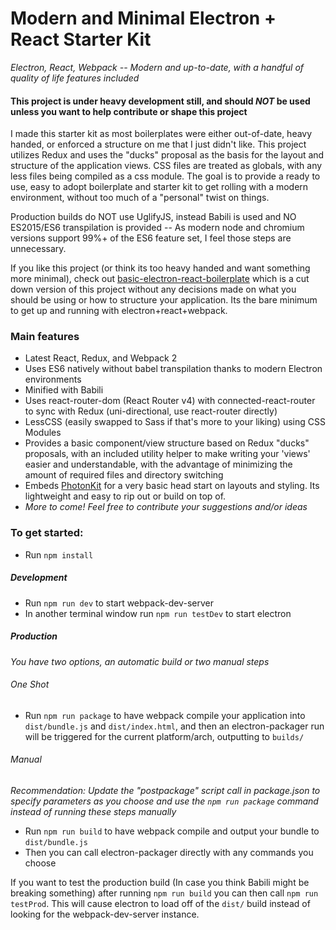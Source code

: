 # Modern and Minimal Electron + React Starter Kit
_Electron, React, Webpack -- Modern and up-to-date, with a handful of quality of life features included_

#### This project is under heavy development still, and should *NOT* be used unless you want to help contribute or shape this project

I made this starter kit as most boilerplates were either out-of-date, heavy handed, or enforced a structure on me that I just didn't like.
This project utilizes Redux and uses the "ducks" proposal as the basis for the layout and structure of the application views. CSS files are treated as globals, with any less files being compiled as a css module.
The goal is to provide a ready to use, easy to adopt boilerplate and starter kit to get rolling with a modern environment, without too much of a "personal" twist on things.

Production builds do NOT use UglifyJS, instead Babili is used and NO ES2015/ES6 transpilation is provided -- As modern node and chromium versions support 99%+ of the ES6 feature set, I feel those steps are unnecessary.

If you like this project (or think its too heavy handed and want something more minimal), check out [basic-electron-react-boilerplate](https://github.com/PhillMcKraken/basic-electron-react-boilerplate) which is a cut down version of this project without any decisions made on what you should be using or how to structure your application. Its the bare minimum to get up and running with electron+react+webpack.

### Main features
* Latest React, Redux, and Webpack 2
* Uses ES6 natively without babel transpilation thanks to modern Electron environments
* Minified with Babili
* Uses react-router-dom (React Router v4) with connected-react-router to sync with Redux (uni-directional, use react-router directly)
* LessCSS (easily swapped to Sass if that's more to your liking) using CSS Modules
* Provides a basic component/view structure based on Redux "ducks" proposals, with an included utility helper to make writing your 'views' easier and understandable, with the advantage of minimizing the amount of required files and directory switching
* Embeds [PhotonKit](http://photonkit.com/) for a very basic head start on layouts and styling. Its lightweight and easy to rip out or build on top of.
* _More to come! Feel free to contribute your suggestions and/or ideas_

### To get started:
* Run `npm install`

##### Development
* Run `npm run dev` to start webpack-dev-server
* In another terminal window run `npm run testDev` to start electron

##### Production
_You have two options, an automatic build or two manual steps_

###### One Shot
* Run `npm run package` to have webpack compile your application into `dist/bundle.js` and `dist/index.html`, and then an electron-packager run will be triggered for the current platform/arch, outputting to `builds/`

###### Manual
_Recommendation: Update the "postpackage" script call in package.json to specify parameters as you choose and use the `npm run package` command instead of running these steps manually_
* Run `npm run build` to have webpack compile and output your bundle to `dist/bundle.js`
* Then you can call electron-packager directly with any commands you choose

If you want to test the production build (In case you think Babili might be breaking something) after running `npm run build` you can then call `npm run testProd`. This will cause electron to load off of the `dist/` build instead of looking for the webpack-dev-server instance.
